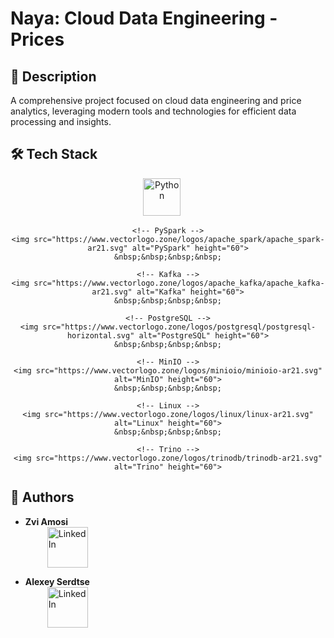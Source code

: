 # Naya: Cloud Data Engineering - Prices

## 📘 Description
A comprehensive project focused on cloud data engineering and price analytics, leveraging modern tools and technologies for efficient data processing and insights.


## 🛠️ Tech Stack

<div align="center">
    <!-- Python -->
    <img src="https://www.vectorlogo.zone/logos/python/python-horizontal.svg" alt="Python" height="60">
    &nbsp;&nbsp;&nbsp;&nbsp;

    <!-- PySpark -->
    <img src="https://www.vectorlogo.zone/logos/apache_spark/apache_spark-ar21.svg" alt="PySpark" height="60">
    &nbsp;&nbsp;&nbsp;&nbsp;

    <!-- Kafka -->
    <img src="https://www.vectorlogo.zone/logos/apache_kafka/apache_kafka-ar21.svg" alt="Kafka" height="60">
    &nbsp;&nbsp;&nbsp;&nbsp;

    <!-- PostgreSQL -->
    <img src="https://www.vectorlogo.zone/logos/postgresql/postgresql-horizontal.svg" alt="PostgreSQL" height="60">
    &nbsp;&nbsp;&nbsp;&nbsp;

    <!-- MinIO -->
    <img src="https://www.vectorlogo.zone/logos/minioio/minioio-ar21.svg" alt="MinIO" height="60">
    &nbsp;&nbsp;&nbsp;&nbsp;

    <!-- Linux -->
    <img src="https://www.vectorlogo.zone/logos/linux/linux-ar21.svg" alt="Linux" height="60">
    &nbsp;&nbsp;&nbsp;&nbsp;

    <!-- Trino -->
    <img src="https://www.vectorlogo.zone/logos/trinodb/trinodb-ar21.svg" alt="Trino" height="60">
</div>



## 👥 Authors

- **Zvi Amosi**  
  <a href="https://www.linkedin.com/in/tzvizamosy/" target="_blank">
    <img src="https://seeklogo.com/images/L/linkedin-logo-920846F1F7-seeklogo.com.png" alt="LinkedIn" width="65" style="vertical-align:middle; margin-left:35px;">
  </a>

- **Alexey Serdtse**  
  <a href="https://www.linkedin.com/in/alexey-serdtse/" target="_blank">
    <img src="https://seeklogo.com/images/L/linkedin-logo-920846F1F7-seeklogo.com.png" alt="LinkedIn" width="65" style="vertical-align:middle; margin-left:35px;">
  </a>
